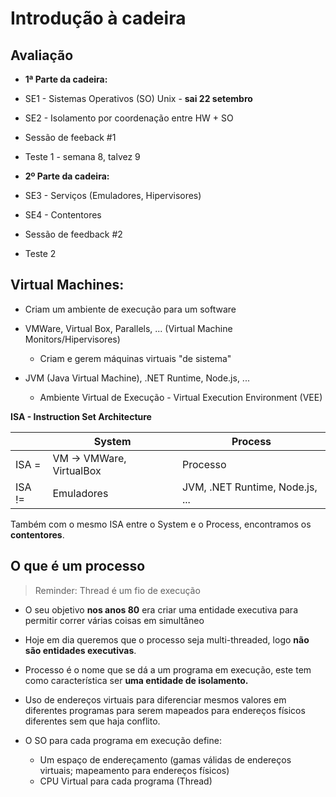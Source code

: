 # Introdução à cadeira

## Avaliação

- **1ª Parte da cadeira:**
- SE1 - Sistemas Operativos (SO) Unix - **sai 22 setembro**
- SE2 - Isolamento por coordenação entre HW + SO

- Sessão de feeback #1
- Teste 1 - semana 8, talvez 9

- **2º Parte da cadeira:**
- SE3 - Serviços (Emuladores, Hipervisores)
- SE4 - Contentores

- Sessão de feedback #2
- Teste 2

## Virtual Machines:

- Criam um ambiente de execução para um software

- VMWare, Virtual Box, Parallels, ... (Virtual Machine Monitors/Hipervisores) 
  - Criam e gerem máquinas virtuais "de sistema"
- JVM (Java Virtual Machine), .NET Runtime, Node.js, ... 
  - Ambiente Virtual de Execução - Virtual Execution Environment (VEE)

**ISA - Instruction Set Architecture**

|  | System | Process |
| --- | --- | --- |
| ISA = | VM -> VMWare, VirtualBox | Processo |
| ISA != | Emuladores | JVM, .NET Runtime, Node.js, ... |

Também com o mesmo ISA entre o System e o Process, encontramos os **contentores**.

## O que é um processo
>Reminder: Thread é um fio de execução

- O seu objetivo **nos anos 80** era criar uma entidade executiva para permitir correr várias coisas em simultâneo
- Hoje em dia queremos que o processo seja multi-threaded, logo **não são entidades executivas**.
- Processo é o nome que se dá a um programa em execução, este tem como característica ser **uma entidade de isolamento.**

- Uso de endereços virtuais para diferenciar mesmos valores em diferentes programas para serem mapeados para endereços físicos diferentes sem que haja conflito.

- O SO para cada programa em execução define:
  - Um espaço de endereçamento (gamas válidas de endereços virtuais; mapeamento para endereços físicos)
  - CPU Virtual para cada programa (Thread)
